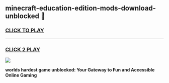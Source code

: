 
## minecraft-education-edition-mods-download-unblocked 👋
<h3>
<a href="https://premium.freeplayer.one?title=minecraft-education-edition-mods-download-unblocked&ref=14F">CLICK TO PLAY</a></h3>
<hr>

<h3>
<a href="https://premium.freeplayer.one?title=minecraft-education-edition-mods-download-unblocked&ref=14F">CLICK 2 PLAY</a>
  
</h3>

<a href="https://premium.freeplayer.one?title=minecraft-education-edition-mods-download-unblocked&ref=12F/"><img src="https://clearcache.store/games.png"></a>


**worlds hardest game unblocked: Your Gateway to Fun and Accessible Online Gaming**
